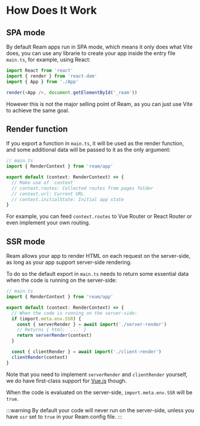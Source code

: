 # How Does It Work

## SPA mode

By default Ream apps run in SPA mode, which means it only does what Vite does, you can use any librarie to create your app inside the entry file `main.ts`, for example, using React:

```ts
import React from 'react'
import { render } from 'react-dom'
import { App } from './App'

render(<App />, document.getElementById('_ream'))
```

However this is not the major selling point of Ream, as you can just use Vite to achieve the same goal.

## Render function

If you export a function in `main.ts`, it will be used as the render function, and some additional data will be passed to it as the only argument:

```ts
// main.ts
import { RenderContext } from 'ream/app'

export default (context: RenderContext) => {
  // Make use of `context`
  // context.routes: Collected routes from pages folder
  // context.url: Current URL
  // context.initialState: Initial app state
}
```

For example, you can feed `context.routes` to Vue Router or React Router or even implement your own routing.

## SSR mode

Ream allows your app to render HTML on each request on the server-side, as long as your app support server-side rendering.

To do so the default export in `main.ts` needs to return some essential data when the code is running on the server-side:

```ts
// main.ts
import { RenderContext } from 'ream/app'

export default (context: RenderContext) => {
  // When the code is running on the server-side:
  if (import.meta.env.SSR) {
    const { serverRender } = await import('./server-render')
    // Returns { html: `...` }
    return serverRender(context)
  }

  const { clientRender } = await import('./client-render')
  clientRender(context)
}
```

Note that you need to implement `serverRender` and `clientRender` yourself, we do have first-class support for [Vue.js](/frameworks/vue) though.

When the code is evaluated on the server-side, `import.meta.env.SSR` will be `true`.

:::warning
By default your code will never run on the server-side, unless you have `ssr` set to `true` in your Ream config file.
:::
